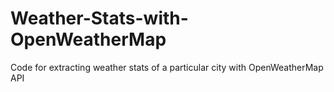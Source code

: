 # Weather-Stats-with-OpenWeatherMap
Code for extracting weather stats of a particular city with OpenWeatherMap API
